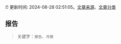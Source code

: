 :alarm_clock: 更新时间: 2024-08-28 02:51:05。[文章来源](/README.md)、[文章分类](/TAGS.md)

## 报告


> 关键字：`报告`、`月报`



